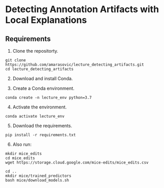 # Detecting Annotation Artifacts with Local Explanations

## Requirements

1. Clone the repositorty. 

```
git clone https://github.com/amarasovic/lecture_detecting_artifacts.git
cd lecture_detecting_artifacts
```

2. Download and install Conda. 

3. Create a Conda environment. 

```
conda create -n lecture_env python=3.7
```

4. Activate the environment.

```
conda activate lecture_env 
```

5. Download the requirements.

```
pip install -r requirements.txt
```

6. Also run:

```
mkdir mice_edits
cd mice_edits
wget https://storage.cloud.google.com/mice-edits/mice_edits.csv

cd ..
mkdir mice/trained_predictors
bash mice/download_models.sh
```
